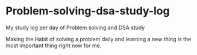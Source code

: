 # Problem-solving-dsa-study-log
My study log per day of Problem solving and DSA study

Making the Habit of solving a problem daily and learning a new thing is the most important thing right now for me.

